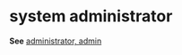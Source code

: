# system administrator

**See** [administrator, admin](https://worldready.cloudapp.net/Styleguide/Read?id=2700&topicid=32359)

